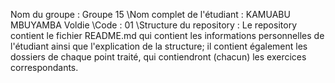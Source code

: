 Nom du groupe : Groupe 15 
\\Nom complet de l'étudiant : KAMUABU MBUYAMBA Voldie 
\\Code : 01
\\Structure du repository : Le repository contient le fichier README.md qui contient les informations personnelles de l'étudiant ainsi que l'explication de la structure; il contient également les dossiers de chaque point traité, qui contiendront (chacun) les exercices correspondants.
